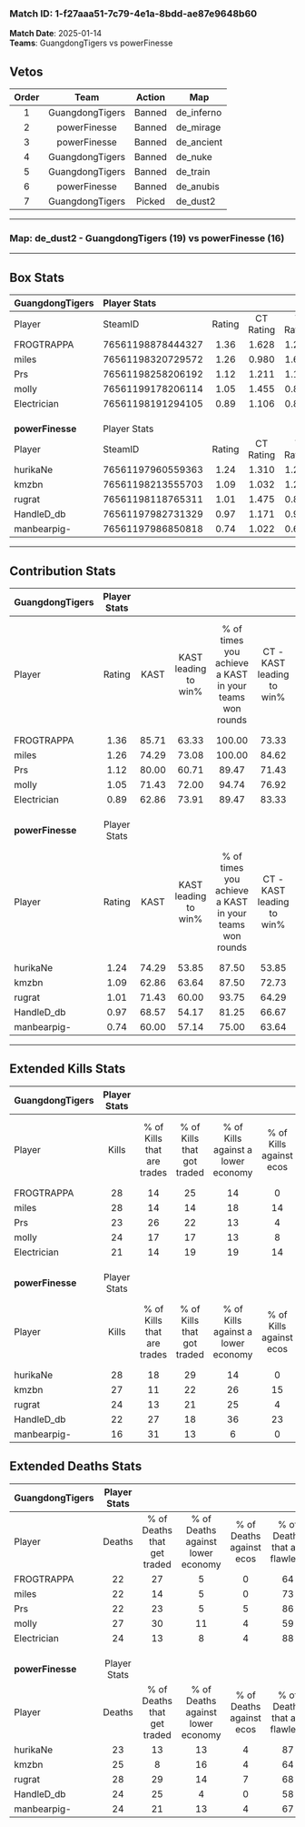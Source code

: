 ### Match ID: 1-f27aaa51-7c79-4e1a-8bdd-ae87e9648b60  
**Match Date**: 2025-01-14  
**Teams**: GuangdongTigers vs powerFinesse  

## Vetos  

| Order | Team | Action | Map |
| :---: | :--: | :----: | --- |
| 1 | GuangdongTigers | Banned | de_inferno |
| 2 | powerFinesse | Banned | de_mirage |
| 3 | powerFinesse | Banned | de_ancient |
| 4 | GuangdongTigers | Banned | de_nuke |
| 5 | GuangdongTigers | Banned | de_train |
| 6 | powerFinesse | Banned | de_anubis |
| 7 | GuangdongTigers | Picked | de_dust2 |

---  

### **Map**: de_dust2 - GuangdongTigers (19) vs powerFinesse (16)  
---  

## Box Stats  

| **GuangdongTigers** | Player Stats      |        |           |          |       |      |       |         |        |      |     |
| :- | :- | :-: | :-: | :-: | :-: | :-: | :-: | :-: | :-: | :-: | :-: |
| Player              | SteamID           | Rating | CT Rating | T Rating | KAST  | ADR  | Kills | Assists | Deaths | K/D  | HS% |
| FROGTRAPPA          | 76561198878444327 |  1.36  |   1.628   |  1.279   | 85.71 | 90.2 |  28   |   11    |   22   | 1.27 | 46  |
| miles               | 76561198320729572 |  1.26  |   0.980   |  1.629   | 74.29 | 90.5 |  28   |    5    |   22   | 1.27 | 42  |
| Prs                 | 76561198258206192 |  1.12  |   1.211   |  1.146   | 80.00 | 68.7 |  23   |    7    |   22   | 1.05 | 65  |
| molly               | 76561199178206114 |  1.05  |   1.455   |  0.867   | 71.43 | 81.4 |  24   |    8    |   27   | 0.89 | 54  |
| Electrician         | 76561198191294105 |  0.89  |   1.106   |  0.812   | 62.86 | 62.6 |  21   |    6    |   24   | 0.88 | 47  |
|                     |                   |        |           |          |       |      |       |         |        |      |     |
|                     |                   |        |           |          |       |      |       |         |        |      |     |
|                     |                   |        |           |          |       |      |       |         |        |      |     |
| **powerFinesse**    | Player Stats      |        |           |          |       |      |       |         |        |      |     |
| Player              | SteamID           | Rating | CT Rating | T Rating | KAST  | ADR  | Kills | Assists | Deaths | K/D  | HS% |
| hurikaNe            | 76561197960559363 |  1.24  |   1.310   |  1.226   | 74.29 | 83.8 |  28   |    8    |   23   | 1.22 | 71  |
| kmzbn               | 76561198213555703 |  1.09  |   1.032   |  1.208   | 62.86 | 85.7 |  27   |    4    |   25   | 1.08 | 55  |
| rugrat              | 76561198118765311 |  1.01  |   1.475   |  0.805   | 71.43 | 74.8 |  24   |    7    |   28   | 0.86 | 54  |
| HandleD_db          | 76561197982731329 |  0.97  |   1.171   |  0.930   | 68.57 | 67.3 |  22   |    5    |   24   | 0.92 | 36  |
| manbearpig-         | 76561197986850818 |  0.74  |   1.022   |  0.622   | 60.00 | 60.6 |  16   |    6    |   24   | 0.67 | 25  |
---  

## Contribution Stats  

| **GuangdongTigers** | Player Stats |       |                      |                                                        |                           |                                                             |                          |                                                            |
| :- | :-: | :-: | :-: | :-: | :-: | :-: | :-: | :-: |
| Player              |    Rating    | KAST  | KAST leading to win% | % of times you achieve a KAST in your teams won rounds | CT - KAST leading to win% | CT - % of times you achieve a KAST in your teams won rounds | T - KAST leading to win% | T - % of times you achieve a KAST in your teams won rounds |
| FROGTRAPPA          |     1.36     | 85.71 |        63.33         |                         100.00                         |           73.33           |                           100.00                            |          53.33           |                           100.00                           |
| miles               |     1.26     | 74.29 |        73.08         |                         100.00                         |           84.62           |                           100.00                            |          61.54           |                           100.00                           |
| Prs                 |     1.12     | 80.00 |        60.71         |                         89.47                          |           71.43           |                            90.91                            |          50.00           |                           87.50                            |
| molly               |     1.05     | 71.43 |        72.00         |                         94.74                          |           76.92           |                            90.91                            |          66.67           |                           100.00                           |
| Electrician         |     0.89     | 62.86 |        73.91         |                         89.47                          |           83.33           |                            90.91                            |          63.64           |                           87.50                            |
|                     |              |       |                      |                                                        |                           |                                                             |                          |                                                            |
|                     |              |       |                      |                                                        |                           |                                                             |                          |                                                            |
|                     |              |       |                      |                                                        |                           |                                                             |                          |                                                            |
| **powerFinesse**    | Player Stats |       |                      |                                                        |                           |                                                             |                          |                                                            |
| Player              |    Rating    | KAST  | KAST leading to win% | % of times you achieve a KAST in your teams won rounds | CT - KAST leading to win% | CT - % of times you achieve a KAST in your teams won rounds | T - KAST leading to win% | T - % of times you achieve a KAST in your teams won rounds |
| hurikaNe            |     1.24     | 74.29 |        53.85         |                         87.50                          |           53.85           |                            77.78                            |          53.85           |                           100.00                           |
| kmzbn               |     1.09     | 62.86 |        63.64         |                         87.50                          |           72.73           |                            88.89                            |          54.55           |                           85.71                            |
| rugrat              |     1.01     | 71.43 |        60.00         |                         93.75                          |           64.29           |                           100.00                            |          54.55           |                           85.71                            |
| HandleD_db          |     0.97     | 68.57 |        54.17         |                         81.25                          |           66.67           |                            88.89                            |          41.67           |                           71.43                            |
| manbearpig-         |     0.74     | 60.00 |        57.14         |                         75.00                          |           63.64           |                            77.78                            |          50.00           |                           71.43                            |
---  

## Extended Kills Stats  

| **GuangdongTigers** | Player Stats |                            |                            |                                    |                         |                              |                                 |                                       |                    |           |
| :- | :-: | :-: | :-: | :-: | :-: | :-: | :-: | :-: | :-: | :-: |
| Player              |    Kills     | % of Kills that are trades | % of Kills that got traded | % of Kills against a lower economy | % of Kills against ecos | % of Kills that are flawless | % of Kills that are close duels | % of Kills that are assisted by flash | Pistol Round Kills | AWP Kills |
| FROGTRAPPA          |      28      |             14             |             25             |                 14                 |            0            |              79              |                4                |                   0                   |         1          |     1     |
| miles               |      28      |             14             |             14             |                 18                 |           14            |              64              |                4                |                   0                   |         14         |     1     |
| Prs                 |      23      |             26             |             22             |                 13                 |            4            |              52              |                9                |                   0                   |         0          |     5     |
| molly               |      24      |             17             |             17             |                 13                 |            8            |              71              |               13                |                   0                   |         0          |     0     |
| Electrician         |      21      |             14             |             19             |                 19                 |           14            |              67              |                5                |                  10                   |         1          |     0     |
|                     |              |                            |                            |                                    |                         |                              |                                 |                                       |                    |           |
|                     |              |                            |                            |                                    |                         |                              |                                 |                                       |                    |           |
|                     |              |                            |                            |                                    |                         |                              |                                 |                                       |                    |           |
| **powerFinesse**    | Player Stats |                            |                            |                                    |                         |                              |                                 |                                       |                    |           |
| Player              |    Kills     | % of Kills that are trades | % of Kills that got traded | % of Kills against a lower economy | % of Kills against ecos | % of Kills that are flawless | % of Kills that are close duels | % of Kills that are assisted by flash | Pistol Round Kills | AWP Kills |
| hurikaNe            |      28      |             18             |             29             |                 14                 |            0            |              71              |                4                |                   0                   |         0          |     3     |
| kmzbn               |      27      |             11             |             22             |                 26                 |           15            |              74              |               11                |                   4                   |         2          |     2     |
| rugrat              |      24      |             13             |             21             |                 25                 |            4            |              71              |                0                |                   4                   |         0          |     2     |
| HandleD_db          |      22      |             27             |             18             |                 36                 |           23            |              73              |                5                |                   5                   |         11         |     1     |
| manbearpig-         |      16      |             31             |             13             |                 6                  |            0            |              69              |                6                |                   0                   |         7          |     0     |
## Extended Deaths Stats  

| **GuangdongTigers** | Player Stats |                             |                                   |                          |                               |                            |                           |               |
| :- | :-: | :-: | :-: | :-: | :-: | :-: | :-: | :-: |
| Player              |    Deaths    | % of Deaths that get traded | % of Deaths against lower economy | % of Deaths against ecos | % of Deaths that are flawless | % of Deaths that are close | % of Deaths while blinded | Deaths to AWP |
| FROGTRAPPA          |      22      |             27              |                 5                 |            0             |              64               |             9              |             5             |       2       |
| miles               |      22      |             14              |                 5                 |            0             |              73               |             9              |             0             |       3       |
| Prs                 |      22      |             23              |                 5                 |            5             |              86               |             0              |             0             |       4       |
| molly               |      27      |             30              |                11                 |            4             |              59               |             4              |             0             |       6       |
| Electrician         |      24      |             13              |                 8                 |            4             |              88               |             4              |             8             |       5       |
|                     |              |                             |                                   |                          |                               |                            |                           |               |
|                     |              |                             |                                   |                          |                               |                            |                           |               |
|                     |              |                             |                                   |                          |                               |                            |                           |               |
| **powerFinesse**    | Player Stats |                             |                                   |                          |                               |                            |                           |               |
| Player              |    Deaths    | % of Deaths that get traded | % of Deaths against lower economy | % of Deaths against ecos | % of Deaths that are flawless | % of Deaths that are close | % of Deaths while blinded | Deaths to AWP |
| hurikaNe            |      23      |             13              |                13                 |            4             |              87               |             9              |             0             |       4       |
| kmzbn               |      25      |              8              |                16                 |            4             |              64               |             12             |             0             |       2       |
| rugrat              |      28      |             29              |                14                 |            7             |              68               |             0              |             4             |       3       |
| HandleD_db          |      24      |             25              |                 4                 |            0             |              58               |             4              |             4             |       3       |
| manbearpig-         |      24      |             21              |                13                 |            4             |              67               |             8              |             0             |       4       |
